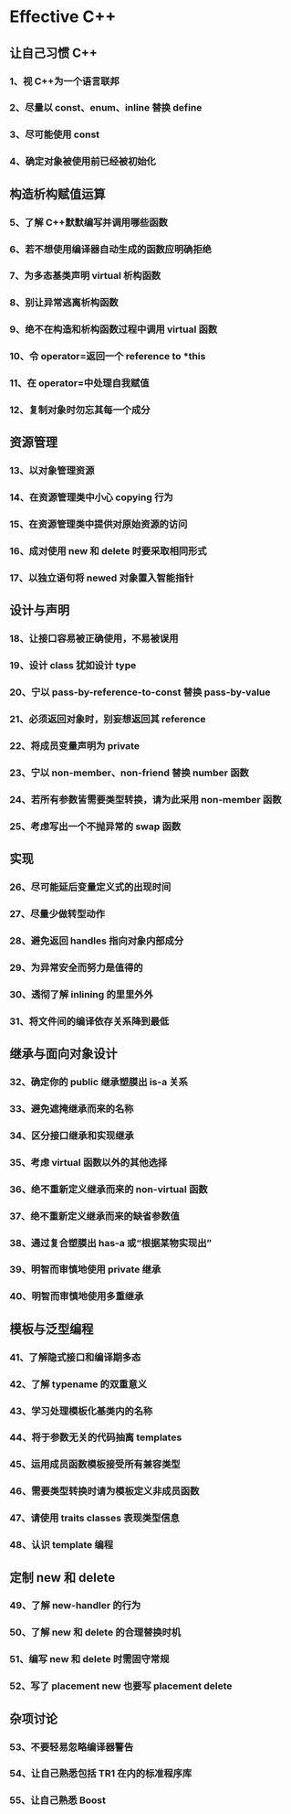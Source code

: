 # Effective C++

## 让自己习惯 C++

### 1、视 C++为一个语言联邦

### 2、尽量以 const、enum、inline 替换 define

### 3、尽可能使用 const

### 4、确定对象被使用前已经被初始化

## 构造析构赋值运算

### 5、了解 C++默默编写并调用哪些函数

### 6、若不想使用编译器自动生成的函数应明确拒绝

### 7、为多态基类声明 virtual 析构函数

### 8、别让异常逃离析构函数

### 9、绝不在构造和析构函数过程中调用 virtual 函数

### 10、令 operator=返回一个 reference to \*this

### 11、在 operator=中处理自我赋值

### 12、复制对象时勿忘其每一个成分

## 资源管理

### 13、以对象管理资源

### 14、在资源管理类中小心 copying 行为

### 15、在资源管理类中提供对原始资源的访问

### 16、成对使用 new 和 delete 时要采取相同形式

### 17、以独立语句将 newed 对象置入智能指针

## 设计与声明

### 18、让接口容易被正确使用，不易被误用

### 19、设计 class 犹如设计 type

### 20、宁以 pass-by-reference-to-const 替换 pass-by-value

### 21、必须返回对象时，别妄想返回其 reference

### 22、将成员变量声明为 private

### 23、宁以 non-member、non-friend 替换 number 函数

### 24、若所有参数皆需要类型转换，请为此采用 non-member 函数

### 25、考虑写出一个不抛异常的 swap 函数

## 实现

### 26、尽可能延后变量定义式的出现时间

### 27、尽量少做转型动作

### 28、避免返回 handles 指向对象内部成分

### 29、为异常安全而努力是值得的

### 30、透彻了解 inlining 的里里外外

### 31、将文件间的编译依存关系降到最低

## 继承与面向对象设计

### 32、确定你的 public 继承塑膜出 is-a 关系

### 33、避免遮掩继承而来的名称

### 34、区分接口继承和实现继承

### 35、考虑 virtual 函数以外的其他选择

### 36、绝不重新定义继承而来的 non-virtual 函数

### 37、绝不重新定义继承而来的缺省参数值

### 38、通过复合塑膜出 has-a 或“根据某物实现出”

### 39、明智而审慎地使用 private 继承

### 40、明智而审慎地使用多重继承

## 模板与泛型编程

### 41、了解隐式接口和编译期多态

### 42、了解 typename 的双重意义

### 43、学习处理模板化基类内的名称

### 44、将于参数无关的代码抽离 templates

### 45、运用成员函数模板接受所有兼容类型

### 46、需要类型转换时请为模板定义非成员函数

### 47、请使用 traits classes 表现类型信息

### 48、认识 template 编程

## 定制 new 和 delete

### 49、了解 new-handler 的行为

### 50、了解 new 和 delete 的合理替换时机

### 51、编写 new 和 delete 时需固守常规

### 52、写了 placement new 也要写 placement delete

## 杂项讨论

### 53、不要轻易忽略编译器警告

### 54、让自己熟悉包括 TR1 在内的标准程序库

### 55、让自己熟悉 Boost
